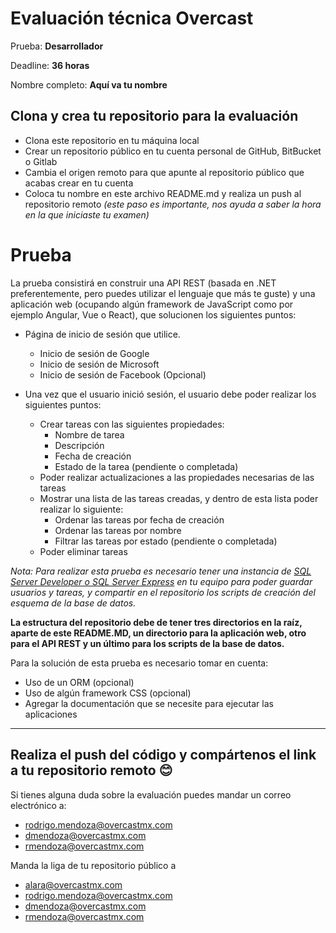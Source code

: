 #  Evaluación técnica Overcast

Prueba: **Desarrollador**

Deadline: **36 horas**

Nombre completo: **Aquí va tu nombre**

## Clona y crea tu repositorio para la evaluación

-   Clona este repositorio en tu máquina local
-   Crear un repositorio público en tu cuenta personal de GitHub, BitBucket o Gitlab
-   Cambia el origen remoto para que apunte al repositorio público que acabas crear en tu cuenta
-   Coloca tu nombre en este archivo README.md y realiza un push al repositorio remoto  _(este paso es importante, nos ayuda a saber la hora en la que iniciaste tu examen)_

# Prueba

La prueba consistirá en construir una API REST (basada en .NET preferentemente, pero puedes utilizar el lenguaje que más te guste) y una aplicación web (ocupando algún framework de JavaScript como por ejemplo Angular, Vue o React), que solucionen los siguientes puntos:

-   Página de inicio de sesión que utilice.
    - Inicio de sesión de Google
    - Inicio de sesión de Microsoft
    - Inicio de sesión de Facebook (Opcional)

-   Una vez que el usuario inició sesión, el usuario debe poder realizar los siguientes puntos:
    -   Crear tareas con las siguientes propiedades:
        -   Nombre de tarea
        -   Descripción
        -   Fecha de creación
        -   Estado de la tarea (pendiente o completada)
    -   Poder realizar actualizaciones a las propiedades necesarias de las tareas
    -   Mostrar una lista de las tareas creadas, y dentro de esta lista poder realizar lo siguiente:
        -   Ordenar las tareas por fecha de creación
        -   Ordenar las tareas por nombre
        -   Filtrar las tareas por estado (pendiente o completada)
    -   Poder eliminar tareas

_Nota: Para realizar esta prueba es necesario tener una instancia de [SQL Server Developer o SQL Server Express](https://www.microsoft.com/es-mx/sql-server/sql-server-downloads)  en tu equipo para poder guardar usuarios y tareas, y compartir en el repositorio los scripts de creación del esquema de la base de datos._

**La estructura del repositorio debe de tener tres directorios en la raíz, aparte de este README.MD, un directorio para la aplicación web, otro para el API REST y un último para los scripts de la base de datos.**

Para la solución de esta prueba es necesario tomar en cuenta:

-   Uso de un ORM (opcional)
-   Uso de algún framework CSS (opcional)
-   Agregar la documentación que se necesite para ejecutar las aplicaciones

----------

## Realiza el push del código y compártenos el link a tu repositorio remoto  😊

Si tienes alguna duda sobre la evaluación puedes mandar un correo electrónico a:
- rodrigo.mendoza@overcastmx.com
- dmendoza@overcastmx.com
- rmendoza@overcastmx.com

Manda la liga de tu repositorio público a 
- alara@overcastmx.com
- rodrigo.mendoza@overcastmx.com
- dmendoza@overcastmx.com
- rmendoza@overcastmx.com